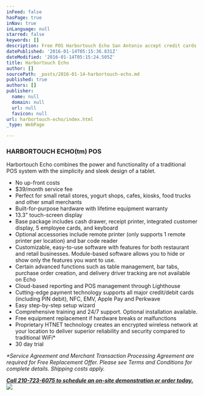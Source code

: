 ```yaml
---
inFeed: false
hasPage: true
inNav: true
inLanguage: null
starred: false
keywords: []
description: Free POS Harbortouch Echo San Antonio accept credit cards
datePublished: '2016-01-14T05:15:36.831Z'
dateModified: '2016-01-14T05:15:24.505Z'
title: Harbortouch Echo
author: []
sourcePath: _posts/2016-01-14-harbortouch-echo.md
published: true
authors: []
publisher:
  name: null
  domain: null
  url: null
  favicon: null
url: harbortouch-echo/index.html
_type: WebPage

---
```

### HARBORTOUCH ECHO(tm) POS

Harbortouch Echo combines the power and functionality of a traditional POS system with the simplicity and sleek design of a tablet.

* No up-front costs
* $39/month service fee
* Perfect for small retail stores, yogurt shops, cafes, kiosks, food trucks and other small merchants
* Built-for-purpose hardware with lifetime equipment warranty
* 13.3" touch-screen display
* Base package includes cash drawer, receipt printer, integrated customer display, 5 employee cards, and keyboard
* Optional accessories include remote printer (only supports 1 remote printer per location) and bar code reader
* Customizable, easy-to-use software with features for both restaurant and retail businesses. Module-based software allows you to hide or show only the features you want to use.
* Certain advanced functions such as table management, bar tabs, purchase order creation, and delivery driver tracking are not available on Echo
* Cloud-based reporting and POS management through Lighthouse
* Cutting-edge payment technology supports all major credit/debit cards (including PIN debit), NFC, EMV, Apple Pay and Perkwave
* Easy step-by-step setup wizard
* Comprehensive training and 24/7 support. Optional installation available.
* Free equipment replacement if hardware breaks or malfunctions
* Proprietary HTNET technology creates an encrypted wireless network at your location to deliver superior reliability and security compared to traditional WiFi\*
* 30 day trial

_\*Service Agreement and Merchant Transaction Processing Agreement are required for Free Replacement Offer. Please see Terms and Conditions for complete details. Shipping costs apply._

**_[Call 210-723-6075 to schedule an on-site demonstration or order today.][0]_**
![](https://the-grid-user-content.s3-us-west-2.amazonaws.com/7c063220-c5eb-4efa-b7ea-19bb2ab97a1d.png)

[0]: null